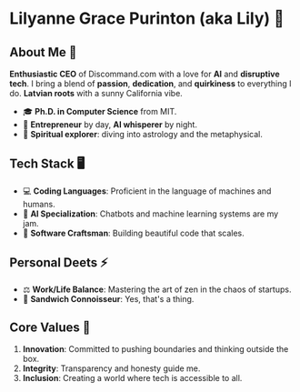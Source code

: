 # Lilyanne Grace Purinton (aka Lily) 🌸

## About Me 🚀
**Enthusiastic CEO** of Discommand.com with a love for **AI** and **disruptive tech**. I bring a blend of **passion**, **dedication**, and **quirkiness** to everything I do. **Latvian roots** with a sunny California vibe.

- 🎓 **Ph.D. in Computer Science** from MIT.
- 💼 **Entrepreneur** by day, **AI whisperer** by night.
- 🧘 **Spiritual explorer**: diving into astrology and the metaphysical.

## Tech Stack 🖥️
- 💻 **Coding Languages**: Proficient in the language of machines and humans.
- 🤖 **AI Specialization**: Chatbots and machine learning systems are my jam.
- 🚀 **Software Craftsman**: Building beautiful code that scales.

## Personal Deets ⚡
- ⚖️ **Work/Life Balance**: Mastering the art of zen in the chaos of startups.
- 🥪 **Sandwich Connoisseur**: Yes, that's a thing.

## Core Values 🌟
1. **Innovation**: Committed to pushing boundaries and thinking outside the box.
2. **Integrity**: Transparency and honesty guide me.
3. **Inclusion**: Creating a world where tech is accessible to all.
